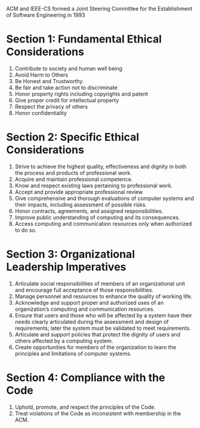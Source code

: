 ACM and IEEE-CS formed a Joint Steering Committee for the Establishment of Software Engineering in 1993
# Section 1: Fundamental Ethical Considerations
1. Contribute to society and human well being
2. Avoid Harm to Others
3. Be Honest and Trustworthy
4. Be fair and take action not to discriminate
5. Honor property rights including copyrights and patent
6. Give proper credit for intellectual property
7. Respect the privacy of others
8. Honor confidentiality
# Section 2: Specific Ethical Considerations
1. Strive to achieve the highest quality, effectiveness and dignity in both the process and products of professional work.
2. Acquire and maintain professional competence.
3. Know and respect existing laws pertaining to professional work.
4. Accept and provide appropriate professional review
5. Give comprehensive and thorough evaluations of computer systems and their impacts, including assessment of possible risks.
6. Honor contracts, agreements, and assigned responsibilities.
7. Improve public understanding of computing and its consequences.
8. Access computing and communication resources only when authorized to do so.
# Section 3: Organizational Leadership Imperatives
1. Articulate social responsibilities of members of an organizational unit and encourage full acceptance of those responsibilities.
2. Manage personnel and resources to enhance the quality of working life.
3. Acknowledge and support proper and authorized uses of an organization’s computing and communication resources.
4. Ensure that users and those who will be affected by a system have their needs clearly articulated during the assessment and design of requirements; later the system must be validated to meet requirements. 
5. Articulate and support policies that protect the dignity of users and others affected by a computing system.
6. Create opportunities for members of the organization to learn the principles and limitations of computer systems.
# Section 4: Compliance with the Code
1. Uphold, promote, and respect the principles of the Code.
2. Treat violations of the Code as inconsistent with membership in the ACM.